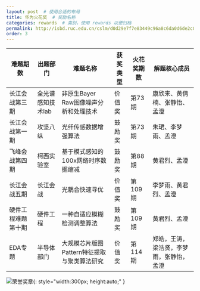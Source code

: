 ```yaml
---
layout: post  # 使用合适的布局
title: 华为火花奖  # 奖励名称
categories: rewards  # 类别，使用 rewards 以便归档
permalink: http://isbd.ruc.edu.cn/cslm/d0d29e7f7e83449c96a8c6da0d6de2c0.htm
order: 3
---
```


| 难题期数       | 出题部门                 | 难题名称                                   | 获奖类型   | 火花奖期数 | 解题核心成员                      |
| -------------- | ------------------------ | ------------------------------------------ | ---------- | ---------- | --------------------------------- |
| 长江会战第三期 | 全光谱感知技术lab        | 非原生Bayer Raw图像噪声分析和处理技术      | 价值奖     | 第73期     | 康欣来、黄倩楠、张静怡、孟澄      |
| 长江会战第一期 | 攻坚八纵                 | 光纤传感数据增强算法                       | 鼓励奖     | 第73期     | 朱珺、李梦雨、孟澄               |
| 飞峰会战第四期 | 柯西实验室               | 基于模式感知的100x网络时序数据缩减         | 鼓励奖     | 第88期     | 黄君烈、孟澄                     |
| 长江会战五期   | 长江会战                 | 光耦合快速寻优                             | 价值奖     | 第109期    | 李梦雨、黄君烈、孟澄             |
| 硬件工程难题第十期 | 硬件工程               | 一种自适应模糊检测调整算法                 | 鼓励奖     | 第109期    | 黄君烈、孟澄                     |
| EDA专题 | 半导体部门 | 大规模芯片版图Pattern特征提取与聚类算法研究 | 价值奖 | 第114期 |郑皓，王涛，梁浩贤，李梦雨，张静怡，孟澄 |
            
![荣誉奖章](../images/火花奖.jpg){: style="width:300px; height:auto;" }




